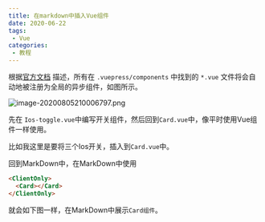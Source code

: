 ```yaml
---
title: 在markdown中插入Vue组件
date: 2020-06-22
tags:
 - Vue 
categories:
 - 教程
---
```


<!-- more -->

根据[官方文档](https://vuepress.vuejs.org/zh/guide/using-vue.html) 描述，所有在 `.vuepress/components` 中找到的 `*.vue` 文件将会自动地被注册为全局的异步组件，如图所示。

![image-20200805210006797.png](https://i.loli.net/2020/08/06/mSbZdYOfkxCo92l.png)

先在 `Ios-toggle.vue`中编写开关组件，然后回到`Card.vue`中，像平时使用Vue组件一样使用。

比如我这里是要将三个Ios开关，插入到`Card.vue`中。



回到MarkDown中，在MarkDown中使用

```md
<ClientOnly>
  <Card></Card>
</ClientOnly>
```

就会如下图一样，在MarkDown中展示`Card组件`。



<ClientOnly>
  <Card></Card>
</ClientOnly>


